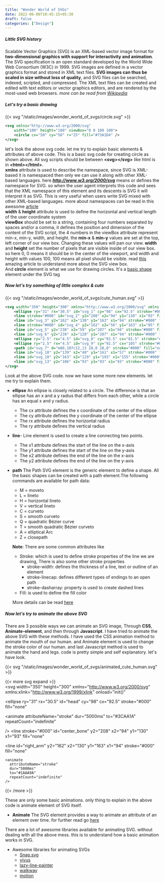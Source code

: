 ```yaml
---
title: "Wonder World of SVGs"
date: 2022-06-06T10:45:15+05:30
draft: false
categories: ["Design"]
---
```


##### Little SVG history

Scalable Vector Graphics (SVG) is an XML-based vector image format for **two-dimensional graphics with support for interactivity and animation**. The SVG specification is an open standard developed by the World Wide Web Consortium (W3C) in 1999. SVG images are defined in a vector graphics format and stored in XML text files. **SVG images can thus be scaled in size without loss of quality**, and SVG files can be searched, indexed, scripted, and compressed. The XML text files can be created and edited with text editors or vector graphics editors, and are rendered by the most-used web browsers. _more can be read from [Wikipedia](https://en.wikipedia.org/wiki/Scalable_Vector_Graphics)_

##### Let's try a basic drawing

{{< svg "/static/images/wonder_world_of_svgs/circle.svg" >}}

```svg
<svg xmlns="http://www.w3.org/2000/svg"
    width="100" height="100" viewBox="0 0 100 100">
    <circle cx="50" cy="50" r="25" fill="#73A1D4" />
</svg>
```

let's look the above svg code. let me try to explain basic elements & attributes of above code. This is a basic svg code for creating circle as shown above. All svg scripts should be between **\<svg>\</svg>** like html is in **\<html>\</html>**.  
**xmlns** attribute is used to describe the namespace, since SVG is XML-based it is namespaced then only we can use it along with other XML-based languages. here ***http://www.w3.org/2000/svg*** means or defines the namespace for SVG. so when the user agent interprets this code and sees that the XML namespace of this element and its descents is SVG it will interpret it as SVG. This is very useful when users write SVG mixed with other XML-based languages. more about namespaces can be read in this awesome [article](https://developer.mozilla.org/en-US/docs/Web/SVG/Namespaces_Crash_Course)  
**width** & **height** attribute is used to define the horizontal and vertical length of the user coordinate system  
**viewBox** should be set to a string, containing four numbers separated by spaces and/or a comma, it defines the position and dimension of the content of the SVG script, the 4 numbers in the viewBox attribute represent min-x, min-y, width, and height. the **min-x** & **min-y** values are set at the top, left corner of our view box. Changing these values will pan our view. **width** and **height** set the number of pixels that are visible inside of our view box. so here 0, 0 means it should be in the center of the viewport, and width and height with values 100, 100 means all pixel should be visible. read [this](https://wattenberger.com/guide/scaling-svg) amazing article to understand more about the SVG view box.  
And **circle** element is what we use for drawing circles. It's a [basic](https://developer.mozilla.org/en-US/docs/Web/SVG/Tutorial/Basic_Shapes)[ shape](https://developer.mozilla.org/en-US/docs/Web/SVG/Tutorial/Basic_Shapes) element under the SVG tag

##### Now let's try something of little complex & cute

{{< svg "/static/images/wonder_world_of_svgs/cute_human.svg" >}}

```svg
<svg width="350" height="300" xmlns="http://www.w3.org/2000/svg" xmlns:xlink="http://www.w3.org/1999/xlink">
    <ellipse ry="31" rx="30.5" id="svg_1" cy="98" cx="92.5" stroke="#000" fill="none" />
    <line stroke="#000" id="svg_2" y2="208" x2="94" y1="130" x1="93" fill="none" />
    <line id="svg_3" y2="162" x2="130" y1="163" x1="94" stroke="#000" fill="none" />
    <line stroke="#000" id="svg_4" y2="162" x2="56" y1="163" x1="95" fill="none" />
    <line id="svg_5" y2="238" x2="59" y1="207" x1="94" stroke="#000" fill="none" />
    <line id="svg_6" y2="239" x2="128" y1="207" x1="94" stroke="#000" fill="none" />
    <ellipse ry="2.5" rx="4.5" id="svg_8" cy="92.5" cx="81.5" stroke="#000" fill="none" />
    <ellipse ry="2.5" rx="4.5" id="svg_9" cy="92.5" cx="105" stroke="#000" fill="none" />
    <path id="svg_7" d="m80,107c12,13 28,0 28,0" stroke="#000" fill="none" />
    <line id="svg_10" y2="139" x2="40" y1="161" x1="57" stroke="#000" fill="none" />
    <line id="svg_10" y2="163" x2="129" y1="193" x1="155" stroke="#000" fill="none" />
    <line id="svg_13" y2="106" x2="93" y1="93" x1="93" stroke="#000" fill="none" />
</svg>
```

Look at the above SVG code. now we have some more new elements. let me try to explain them.

- **ellipse**
  An ellipse is closely related to a circle. The difference is that an ellipse has an x and a y radius that differs from each other, while a circle has an equal x and y radius.

  - The cx attribute defines the x coordinate of the center of the ellipse
  - The cy attribute defines the y coordinate of the center of the ellipse
  - The rx attribute defines the horizontal radius
  - The ry attribute defines the vertical radius

- **line**-
  Line element is used to create a line connecting two points.

  - The x1 attribute defines the start of the line on the x-axis
  - The y1 attribute defines the start of the line on the y-axis
  - The x2 attribute defines the end of the line on the x-axis
  - The y2 attribute defines the end of the line on the y-axis

- **path**
  The Path SVG element is the generic element to define a shape. All the basic shapes can be created with a path element.The following commands are available for path data:

  - M = moveto
  - L = lineto
  - H = horizontal lineto
  - V = vertical lineto
  - C = curveto
  - S = smooth curveto
  - Q = quadratic Bézier curve
  - T = smooth quadratic Bézier curveto
  - A = elliptical Arc
  - Z = closepath

  **Note**: There are some common attributes like

  - Stroke: which is used to define stroke properties of the line we are drawing, There is also some other stroke properties
    - stroke-width: defines the thickness of a line, text or outline of an element
    - stroke-linecap: defines different types of endings to an open path
    - stroke-dasharray: property is used to create dashed lines
  - Fill: is used to define the fill color

  More details can be read [here](https://developer.mozilla.org/en-US/docs/Web/SVG/Tutorial/Fills_and_Strokes)

##### Now let's try to animate the above SVG

There are 3 possible ways we can animate an SVG image, Through **CSS**, **Animate-element**, and then through **Javascript**. I have tried to animate the above SVG with these methods. I have used the CSS animation method to animate the mouth of our human. and Animate element is used to change the stroke color of our human. and last Javascript method is used to animate the hand and legs. code is pretty simple and self explanatory. let's have look.

{{< svg "/static/images/wonder_world_of_svgs/animated_cute_human.svg" >}}

{{< more svg expand >}}  
<svg
width="350"
height="300"
xmlns="http://www.w3.org/2000/svg"
xmlns:xlink="http://www.w3.org/1999/xlink"
onload="init()"

>

  <style>
    #mouth {
        animation: dance 1s infinite alternate;
    }

    @keyframes dance {
        100% {
            transform: rotate(2deg);
        }
    }
  </style>
  <script>
    var right_hand;
    var left_leg;
    var left_hand;
    var right_leg;
    function init() {
        right_hand = document.getElementById('right_hand');
        left_leg = document.getElementById('left_leg');
        left_hand = document.getElementById('left_hand');
        right_leg = document.getElementById('right_leg');
        window.requestAnimationFrame(rotate);
    }

    function rotate(timestamp) {
      var milliseconds = timestamp % 1000;
      var degrees      = milliseconds * .2; // 360 degrees in 1000 ms
      right_hand.setAttribute('x1', degrees);
      left_leg.setAttribute('x2', degrees);
      left_hand.setAttribute('x2', degrees);
      right_leg.setAttribute('y2', degrees);
      window.requestAnimationFrame(rotate);
    }
  </script>

<ellipse
ry="31"
rx="30.5"
id="head"
cy="98"
cx="92.5"
stroke="#000"
fill="none"

> 
<animate
  attributeName="stroke"
  dur="5000ms"
  to="#3CAA1A"
  repeatCount="indefinite"

/>
</ellipse>
<line
stroke="#000"
id="center_bone"
y2="208"
x2="94"
y1="130"
x1="93"
fill="none"
>
<animate
  attributeName="stroke"
  dur="5000ms"
  to="#1AAA54"
  repeatCount="indefinite"
/>
  </line>
  <line
    id="right_arm"
    y2="162"
    x2="130"
    y1="163"
    x1="94"
    stroke="#000"
    fill="none"
  >
    <animate
      attributeName="stroke"
      dur="5000ms"
      to="#1AAA9A"
      repeatCount="indefinite"
    />
  </line>
  <line
    stroke="#000"
    id="left_arm"
    y2="162"
    x2="56"
    y1="163"
    x1="95"
    fill="none"
  >
    <animate
      attributeName="stroke"
      dur="5000ms"
      to="#1A85AA"
      repeatCount="indefinite"
    />
  </line>
  <line
    id="left_leg"
    y2="238"
    x2="59"
    y1="207"
    x1="94"
    stroke="#000"
    fill="none"
  >
    <animate
      attributeName="stroke"
      dur="5000ms"
      to="#0E4EB8"
      repeatCount="indefinite"
    />
  </line>
  <line
    id="right_leg"
    y2="239"
    x2="128"
    y1="207"
    x1="94"
    stroke="#000"
    fill="none"
  >
    <animate
      attributeName="stroke"
      dur="5000ms"
      to="#160EB8"
      repeatCount="indefinite"
    />
  </line>
  <ellipse
    ry="2.5"
    rx="4.5"
    id="left_eye"
    cy="92.5"
    cx="81.5"
    stroke="#000"
    fill="none"
  >
    <animate
      attributeName="stroke"
      dur="5000ms"
      to="#8E0EB8"
      repeatCount="indefinite"
    />
  </ellipse>
  <ellipse
    ry="2.5"
    rx="4.5"
    id="right_eye"
    cy="92.5"
    cx="105"
    stroke="#000"
    fill="none"
  >
    <animate
      attributeName="stroke"
      dur="5000ms"
      to="#B80E9F"
      repeatCount="indefinite"
    />
  </ellipse>
  <path
    id="mouth"
    d="m80,107c12,13 28,0 28,0"
    opacity="NaN"
    stroke="#000"
    fill="none"
  >
    <animate
      attributeName="stroke"
      dur="5000ms"
      to="#A95881"
      repeatCount="indefinite"
    />
  </path>
  <line
    id="left_hand"
    y2="139"
    x2="40"
    y1="161"
    x1="57"
    stroke="#000"
    fill="none"
  >
    <animate
      attributeName="stroke"
      dur="5000ms"
      to="#7F2A34"
      repeatCount="indefinite"
    />
  </line>
  <line
    id="right_hand"
    y2="163"
    x2="129"
    y1="193"
    x1="155"
    stroke="#000"
    fill="none"
  >
    <animate
      attributeName="stroke"
      dur="5000ms"
      to="#E73F1B"
      repeatCount="indefinite"
    />
  </line>
  <line id="nose" y2="106" x2="93" y1="93" x1="93" stroke="#000" fill="none">
    <animate
      attributeName="stroke"
      dur="5000ms"
      to="#18ECEA"
      repeatCount="indefinite"
    />
  </line>
</svg>
{{< /more >}}

These are only some basic animations. only thing to explain in the above code is animate element of SVG itself.

- **Animate**
  The SVG <animate> element provides a way to animate an attribute of an element over time. for further read go [here](https://developer.mozilla.org/en-US/docs/Web/SVG/Element/animate)

There are a lot of awesome libraries available for animating SVG. without dealing with all the above mess. this is to understand how a basic animation works in SVG.

- Awesome libraries for animating SVGs
  - [Snap.svg](https://github.com/adobe-webplatform/Snap.svg)
  - [vivus](https://github.com/maxwellito/)
  - [lazy-line-painter](https://github.com/camoconnell/lazy-line-painter)
  - [walkway](https://github.com/ConnorAtherton/walkway)
  - [motion](https://github.com/framer/motion)
````
